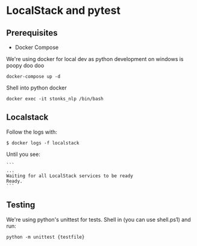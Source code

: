 # LocalStack and pytest

## Prerequisites

- Docker Compose

We're using docker for local dev as python development on windows is poopy doo doo

    docker-compose up -d

Shell into python docker

    docker exec -it stonks_nlp /bin/bash

## Localstack

Follow the logs with:

    $ docker logs -f localstack

Until you see:

    ```
    ...
    Waiting for all LocalStack services to be ready
    Ready.
    ```

## Testing

We're using python's unittest for tests. Shell in (you can use shell.ps1) and run:

    python -m unittest {testfile}
